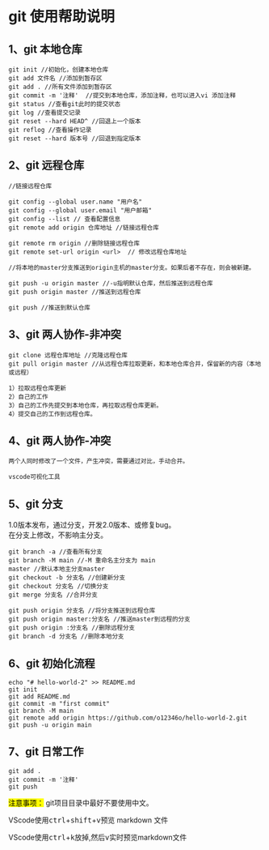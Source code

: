 # git 使用帮助说明

## 1、git 本地仓库

    git init //初始化，创建本地仓库
    git add 文件名 //添加到暂存区
    git add . //所有文件添加到暂存区
    git commit -m '注释'  //提交到本地仓库，添加注释，也可以进入vi 添加注释
    git status //查看git此时的提交状态
    git log //查看提交记录
    git reset --hard HEAD^ //回退上一个版本
    git reflog //查看操作记录
    git reset --hard 版本号 //回退到指定版本

## 2、git 远程仓库

    //链接远程仓库
    
    git config --global user.name "用户名"
    git config --global user.email "用户邮箱"
    git config --list // 查看配置信息
    git remote add origin 仓库地址 //链接远程仓库
    
    git remote rm origin //删除链接远程仓库
    git remote set-url origin <url>  // 修改远程仓库地址
    
    //将本地的master分支推送到origin主机的master分支。如果后者不存在，则会被新建。
    
    git push -u origin master //-u指明默认仓库，然后推送到远程仓库
    git push origin master //推送到远程仓库
    
    git push //推送到默认仓库

## 3、git 两人协作-非冲突

    git clone 远程仓库地址 //克隆远程仓库
    git pull origin master //从远程仓库拉取更新，和本地仓库合并，保留新的内容（本地或远程）
    
    1）拉取远程仓库更新 
    2）自己的工作
    3）自己的工作先提交到本地仓库，再拉取远程仓库更新。
    4）提交自己的工作到远程仓库。

## 4、git 两人协作-冲突

    两个人同时修改了一个文件，产生冲突，需要通过对比，手动合并。
    
    vscode可视化工具

## 5、git 分支

1.0版本发布，通过分支，开发2.0版本、或修复bug。  
在分支上修改，不影响主分支。

    git branch -a //查看所有分支
    git branch -M main //-M 重命名主分支为 main
    master //默认本地主分支master
    git checkout -b 分支名 //创建新分支
    git checkout 分支名 //切换分支
    git merge 分支名 //合并分支
    
    git push origin 分支名 //将分支推送到远程仓库
    git push origin master:分支名 //推送master到远程的分支
    git push origin :分支名 //删除远程分支
    git branch -d 分支名 //删除本地分支

## 6、git 初始化流程

```
echo "# hello-world-2" >> README.md
git init
git add README.md
git commit -m "first commit"
git branch -M main
git remote add origin https://github.com/o12346o/hello-world-2.git
git push -u origin main
```

## 7、git 日常工作

```
git add .
git commit -m '注释'
git push
```

<mark>注意事项：</mark> git项目目录中最好不要使用中文。

VScode使用<kbd>ctrl</kbd>+<kbd>shift</kbd>+<kbd>v</kbd>预览 markdown 文件

VScode使用<kbd>ctrl</kbd>+<kbd>k</kbd>放掉,然后<kbd>v</kbd>实时预览markdown文件